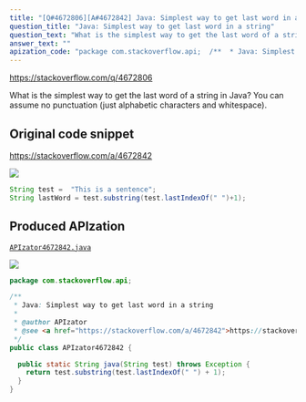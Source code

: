 ```yaml
---
title: "[Q#4672806][A#4672842] Java: Simplest way to get last word in a string"
question_title: "Java: Simplest way to get last word in a string"
question_text: "What is the simplest way to get the last word of a string in Java?  You can assume no punctuation (just alphabetic characters and whitespace)."
answer_text: ""
apization_code: "package com.stackoverflow.api;  /**  * Java: Simplest way to get last word in a string  *  * @author APIzator  * @see <a href=\"https://stackoverflow.com/a/4672842\">https://stackoverflow.com/a/4672842</a>  */ public class APIzator4672842 {    public static String java(String test) throws Exception {     return test.substring(test.lastIndexOf(\" \") + 1);   } }"
---
```


https://stackoverflow.com/q/4672806

What is the simplest way to get the last word of a string in Java?  You can assume no punctuation (just alphabetic characters and whitespace).



## Original code snippet

https://stackoverflow.com/a/4672842



<div class="code-logo"><img src="/stackoverflow.png" /></div>

```java
String test =  "This is a sentence";
String lastWord = test.substring(test.lastIndexOf(" ")+1);
```

## Produced APIzation

[`APIzator4672842.java`](https://github.com/pasqualesalza/apization/raw/main/data/search/APIzator4672842.java)

<div class="code-logo"><img src="/apizator.png" /></div>

```java
package com.stackoverflow.api;

/**
 * Java: Simplest way to get last word in a string
 *
 * @author APIzator
 * @see <a href="https://stackoverflow.com/a/4672842">https://stackoverflow.com/a/4672842</a>
 */
public class APIzator4672842 {

  public static String java(String test) throws Exception {
    return test.substring(test.lastIndexOf(" ") + 1);
  }
}

```